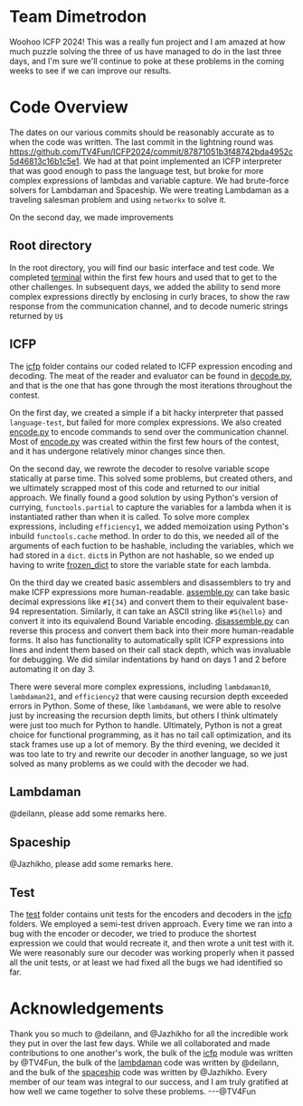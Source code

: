 # Team Dimetrodon

Woohoo ICFP 2024! This was a really fun project and I am amazed at how much puzzle solving the three of us have managed
to do in the last three days, and I'm sure we'll continue to poke at these problems in the coming weeks to see if we can
improve our results.

# Code Overview

The dates on our various commits should be reasonably accurate as to when the code was written.
The last commit in the lightning round was https://github.com/TV4Fun/ICFP2024/commit/87871051b3f48742bda4952c5d46813c16b1c5e1.
We had at that point implemented an ICFP interpreter
that was good enough to pass the language test, but broke for more complex expressions of lambdas and
variable capture. We had brute-force solvers for Lambdaman and Spaceship. We were treating Lambdaman as
a traveling salesman problem and using `networkx` to solve it.

On the second day, we made improvements

## Root directory

In the root directory, you will find our basic interface and test code. We completed [terminal](terminal.py) within the
first few hours and used that to get to the other challenges. In subsequent days, we added the ability to send more
complex expressions directly by enclosing in curly braces, to show the raw response from the communication channel, and
to decode numeric strings returned by `U$`

## ICFP

The [icfp](icfp/) folder contains our coded related to ICFP expression encoding and decoding. The meat of the reader
and evaluator can be found in [decode.py](icfp/decode.py), and that is the one that has gone through the most iterations
throughout the contest.

On the first day, we created a simple if a bit hacky interpreter that passed `language-test`, but failed for more
complex expressions. We also created [encode.py](icfp/encode.py) to encode commands to send over the communication
channel. Most of [encode.py](icfp/encode.py) was created within the first few hours of the contest, and it has undergone
relatively minor changes since then.

On the second day, we rewrote the decoder to resolve variable scope statically at parse time. This solved some problems,
but created others, and we ultimately scrapped most of this code and returned to our initial approach. We finally found
a good solution by using Python's version of currying, `functools.partial` to capture the variables for a lambda when it
is instantiated rather than when it is called. To solve more complex expressions, including `efficiency1`, we added
memoization using Python's inbuild `functools.cache` method. In order to do this, we needed all of the arguments of each
fuction to be hashable, including the variables, which we had stored in a `dict`. `dict`s in Python are not hashable,
so we ended up having to write [frozen_dict](icfp/frozen_dict.py) to store the variable state for each lambda.

On the third day we created basic assemblers and disassemblers to try and make ICFP expressions more human-readable.
[assemble.py](icfp/assemble.py) can take basic decimal expressions like `#I{34}` and convert them to their equivalent
base-94 representation. Similarly, it can take an ASCII string like `#S{hello}` and convert it into its equivalend Bound
Variable encoding. [disassemble.py](icfp/disassemble.py) can reverse this process and convert them back into their more
human-readable forms. It also has functionality to automatically split ICFP expressions into lines and indent them based
on their call stack depth, which was invaluable for debugging. We did similar indentations by hand on days 1 and 2
before automating it on day 3.

There were several more complex expressions, including `lambdaman10`, `lambdaman21`, and
`efficiency2` that were causing recursion depth exceeded errors in Python. Some of these, like `lambdaman6`, we were
able to resolve just by increasing the recursion depth limits, but others I think ultimately were just too much for
Python to handle. Ultimately, Python is not a great choice for functional programming, as it has no tail call
optimization, and its stack frames use up a lot of memory. By the third evening, we decided it was too late to try and
rewrite our decoder in another language, so we just solved as many problems as we could with the decoder we had.

## Lambdaman

@deilann, please add some remarks here.

## Spaceship

@Jazhikho, please add some remarks here.

## Test

The [test](test/) folder contains unit tests for the encoders and decoders in the [icfp](icfp/) folders. We employed a
semi-test driven approach. Every time we ran into a bug with the encoder or decoder, we tried to produce the shortest
expression we could that would recreate it, and then wrote a unit test with it. We were reasonably sure our decoder was
working properly when it passed all the unit tests, or at least we had fixed all the bugs we had identified so far.

# Acknowledgements
Thank you so much to @deilann, and @Jazhikho for all the incredible work they put in over the last few days.
While we all collaborated and made contributions to one another's work, the bulk of the [icfp](icfp/) module was written
by @TV4Fun, the bulk of the [lambdaman](lambdaman/) code was written by @deilann, and the bulk of the
[spaceship](spaceship/) code was written by @Jazhikho. Every member of our team was integral to our success, and I am
truly gratified at how well we came together to solve these problems. ---@TV4Fun
